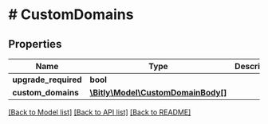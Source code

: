 # # CustomDomains

## Properties

Name | Type | Description | Notes
------------ | ------------- | ------------- | -------------
**upgrade_required** | **bool** |  | [optional]
**custom_domains** | [**\Bitly\Model\CustomDomainBody[]**](CustomDomainBody.md) |  | [optional]

[[Back to Model list]](../../README.md#models) [[Back to API list]](../../README.md#endpoints) [[Back to README]](../../README.md)
